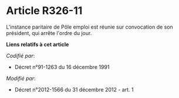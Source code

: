 # Article R326-11

L'instance paritaire de Pôle emploi est réunie sur convocation de son président, qui arrête l'ordre du jour.

**Liens relatifs à cet article**

_Codifié par_:

  - Décret n°91-1263 du 16 décembre 1991

_Modifié par_:

  - Décret n°2012-1566 du 31 décembre 2012 - art. 1
